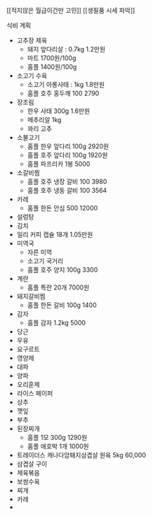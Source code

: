[[적지않은 월급이건만 고민]]
[[생필품 시세 파악]]

식비 계획
- 고추장 제육
	- 돼지 앞다리살 : 0.7kg 1.2만원
	- 마트 1700원/100g
	- 홈플 1400원/100g
- 소고기 수육
	- 소고기 아롱사태 : 1kg 1.8만원
	- 홈플 호주 홍두깨 100 2790
- 장조림
	- 한우 사태 300g 1.6만원
	- 메추리알 1kg
	- 꽈리 고추
- 소불고기
	- 홈플 한우 앞다리 100g 2920원
	- 홈플 호주 앞다리 100g 1920원
	- 홈플 파프리카 1봉 5000
- 소갈비찜
	- 홈플 호주 냉장 갈비 100 3980
	- 홈플 호주 냉동 갈비 100 3564
- 카레
	- 홈플 한돈 안심 500 12000
- 설렁탕
- 김치
- 일리 커피 캡슐 18개 1.05만원
- 미역국
	- 자른 미역
	- 소고기 국거리
	- 홈플 호주 양지 100g 3300
- 계란
	- 홈플 특란 20개 7000원
- 돼지갈비찜
	- 홈플 한돈 갈비 100g 1400
- 감자
	- 홈플 감자 1.2kg 5000
- 당근
- 우유
- 요구르트
- 영양제
- 대파
- 양파
- 오리훈제
- 라이스 페이퍼
- 상추 
- 깻잎
- 부추
- 된장찌개
	- 홈플 1모 300g 1290원
	- 홈플 애호박 1개 1000원
- 트레이더스 캐나다암퇘지삼겹살 원육 5kg 60,000
- 삼겹살 구이
- 제육볶음
- 보쌈수육
- 찌개
- 카레
- 

